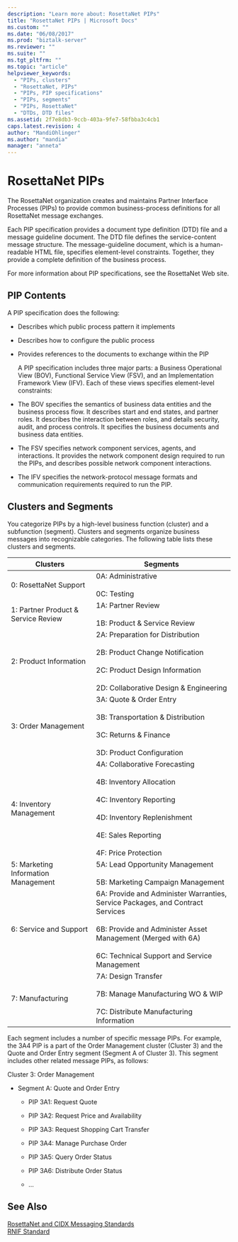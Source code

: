 ```yaml
---
description: "Learn more about: RosettaNet PIPs"
title: "RosettaNet PIPs | Microsoft Docs"
ms.custom: ""
ms.date: "06/08/2017"
ms.prod: "biztalk-server"
ms.reviewer: ""
ms.suite: ""
ms.tgt_pltfrm: ""
ms.topic: "article"
helpviewer_keywords:
  - "PIPs, clusters"
  - "RosettaNet, PIPs"
  - "PIPs, PIP specifications"
  - "PIPs, segments"
  - "PIPs, RosettaNet"
  - "DTDs, DTD files"
ms.assetid: 2f7e8db3-9ccb-403a-9fe7-58fbba3c4cb1
caps.latest.revision: 4
author: "MandiOhlinger"
ms.author: "mandia"
manager: "anneta"
---
```

# RosettaNet PIPs
The RosettaNet organization creates and maintains Partner Interface Processes (PIPs) to provide common business-process definitions for all RosettaNet message exchanges.

 Each PIP specification provides a document type definition (DTD) file and a message guideline document. The DTD file defines the service-content message structure. The message-guideline document, which is a human-readable HTML file, specifies element-level constraints. Together, they provide a complete definition of the business process.

 For more information about PIP specifications, see the RosettaNet Web site.

## PIP Contents
 A PIP specification does the following:

- Describes which public process pattern it implements

- Describes how to configure the public process

- Provides references to the documents to exchange within the PIP

  A PIP specification includes three major parts: a Business Operational View (BOV), Functional Service View (FSV), and an Implementation Framework View (IFV). Each of these views specifies element-level constraints:

- The BOV specifies the semantics of business data entities and the business process flow. It describes start and end states, and partner roles. It describes the interaction between roles, and details security, audit, and process controls. It specifies the business documents and business data entities.

- The FSV specifies network component services, agents, and interactions. It provides the network component design required to run the PIPs, and describes possible network component interactions.

- The IFV specifies the network-protocol message formats and communication requirements required to run the PIP.

## Clusters and Segments
 You categorize PIPs by a high-level business function (cluster) and a subfunction (segment). Clusters and segments organize business messages into recognizable categories. The following table lists these clusters and segments.

|Clusters|Segments|
|--------------|--------------|
|0: RosettaNet Support|0A: Administrative<br /><br /> 0C: Testing|
|1: Partner Product & Service Review|1A: Partner Review<br /><br /> 1B: Product & Service Review|
|2: Product Information|2A: Preparation for Distribution<br /><br /> 2B: Product Change Notification<br /><br /> 2C: Product Design Information<br /><br /> 2D: Collaborative Design & Engineering|
|3: Order Management|3A: Quote & Order Entry<br /><br /> 3B: Transportation & Distribution<br /><br /> 3C: Returns & Finance<br /><br /> 3D: Product Configuration|
|4: Inventory Management|4A: Collaborative Forecasting<br /><br /> 4B: Inventory Allocation<br /><br /> 4C: Inventory Reporting<br /><br /> 4D: Inventory Replenishment<br /><br /> 4E: Sales Reporting<br /><br /> 4F: Price Protection|
|5: Marketing Information Management|5A: Lead Opportunity Management<br /><br /> 5B: Marketing Campaign Management|
|6: Service and Support|6A: Provide and Administer Warranties, Service Packages, and Contract Services<br /><br /> 6B: Provide and Administer Asset Management (Merged with 6A)<br /><br /> 6C: Technical Support and Service Management|
|7: Manufacturing|7A: Design Transfer<br /><br /> 7B: Manage Manufacturing WO & WIP<br /><br /> 7C: Distribute Manufacturing Information|

 Each segment includes a number of specific message PIPs. For example, the 3A4 PIP is a part of the Order Management cluster (Cluster 3) and the Quote and Order Entry segment (Segment A of Cluster 3). This segment includes other related message PIPs, as follows:

 Cluster 3: Order Management

-   Segment A: Quote and Order Entry

    -   PIP 3A1: Request Quote

    -   PIP 3A2: Request Price and Availability

    -   PIP 3A3: Request Shopping Cart Transfer

    -   PIP 3A4: Manage Purchase Order

    -   PIP 3A5: Query Order Status

    -   PIP 3A6: Distribute Order Status

    -   …

## See Also
 [RosettaNet and CIDX Messaging Standards](../../adapters-and-accelerators/accelerator-rosettanet/rosettanet-and-cidx-messaging-standards.md)  
[RNIF Standard](../../adapters-and-accelerators/accelerator-rosettanet/rnif-standard.md)
